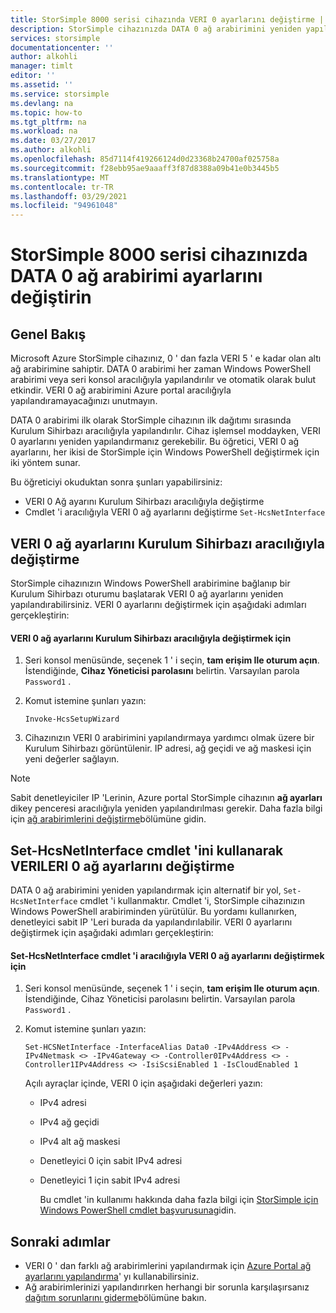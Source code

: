 ```yaml
---
title: StorSimple 8000 serisi cihazında VERI 0 ayarlarını değiştirme | Microsoft Docs
description: StorSimple cihazınızda DATA 0 ağ arabirimini yeniden yapılandırmak için StorSimple için Windows PowerShell nasıl kullanacağınızı öğrenin.
services: storsimple
documentationcenter: ''
author: alkohli
manager: timlt
editor: ''
ms.assetid: ''
ms.service: storsimple
ms.devlang: na
ms.topic: how-to
ms.tgt_pltfrm: na
ms.workload: na
ms.date: 03/27/2017
ms.author: alkohli
ms.openlocfilehash: 85d7114f419266124d0d23368b24700af025758a
ms.sourcegitcommit: f28ebb95ae9aaaff3f87d8388a09b41e0b3445b5
ms.translationtype: MT
ms.contentlocale: tr-TR
ms.lasthandoff: 03/29/2021
ms.locfileid: "94961048"
---
```

# <a name="modify-the-data-0-network-interface-settings-on-your-storsimple-8000-series-device"></a>StorSimple 8000 serisi cihazınızda DATA 0 ağ arabirimi ayarlarını değiştirin

## <a name="overview"></a>Genel Bakış

Microsoft Azure StorSimple cihazınız, 0 ' dan fazla VERI 5 ' e kadar olan altı ağ arabirimine sahiptir. DATA 0 arabirimi her zaman Windows PowerShell arabirimi veya seri konsol aracılığıyla yapılandırılır ve otomatik olarak bulut etkindir. VERI 0 ağ arabirimini Azure portal aracılığıyla yapılandıramayacağınızı unutmayın.

DATA 0 arabirimi ilk olarak StorSimple cihazının ilk dağıtımı sırasında Kurulum Sihirbazı aracılığıyla yapılandırılır. Cihaz işlemsel moddayken, VERI 0 ayarlarını yeniden yapılandırmanız gerekebilir. Bu öğretici, VERI 0 ağ ayarlarını, her ikisi de StorSimple için Windows PowerShell değiştirmek için iki yöntem sunar.

Bu öğreticiyi okuduktan sonra şunları yapabilirsiniz:

* VERI 0 Ağ ayarını Kurulum Sihirbazı aracılığıyla değiştirme
* Cmdlet 'i aracılığıyla VERI 0 ağ ayarlarını değiştirme `Set-HcsNetInterface`

## <a name="modify-data-0-network-settings-through-setup-wizard"></a>VERI 0 ağ ayarlarını Kurulum Sihirbazı aracılığıyla değiştirme
StorSimple cihazınızın Windows PowerShell arabirimine bağlanıp bir Kurulum Sihirbazı oturumu başlatarak VERI 0 ağ ayarlarını yeniden yapılandırabilirsiniz. VERI 0 ayarlarını değiştirmek için aşağıdaki adımları gerçekleştirin:

#### <a name="to-modify-data-0-network-settings-through-setup-wizard"></a>VERI 0 ağ ayarlarını Kurulum Sihirbazı aracılığıyla değiştirmek için
1. Seri konsol menüsünde, seçenek 1 ' i seçin, **tam erişim Ile oturum açın**. İstendiğinde, **Cihaz Yöneticisi parolasını** belirtin. Varsayılan parola `Password1` .
2. Komut istemine şunları yazın:
   
    `Invoke-HcsSetupWizard`
3. Cihazınızın VERI 0 arabirimini yapılandırmaya yardımcı olmak üzere bir Kurulum Sihirbazı görüntülenir. IP adresi, ağ geçidi ve ağ maskesi için yeni değerler sağlayın.

> [!NOTE]
> Sabit denetleyiciler IP 'Lerinin, Azure portal StorSimple cihazının **ağ ayarları** dikey penceresi aracılığıyla yeniden yapılandırılması gerekir. Daha fazla bilgi için [ağ arabirimlerini değiştirme](storsimple-8000-modify-device-config.md#modify-network-interfaces)bölümüne gidin.

## <a name="modify-data-0-network-settings-through-set-hcsnetinterface-cmdlet"></a>Set-HcsNetInterface cmdlet 'ini kullanarak VERILERI 0 ağ ayarlarını değiştirme
DATA 0 ağ arabirimini yeniden yapılandırmak için alternatif bir yol, `Set-HcsNetInterface` cmdlet 'i kullanmaktır. Cmdlet 'i, StorSimple cihazınızın Windows PowerShell arabiriminden yürütülür. Bu yordamı kullanırken, denetleyici sabit IP 'Leri burada da yapılandırılabilir. VERI 0 ayarlarını değiştirmek için aşağıdaki adımları gerçekleştirin: 

#### <a name="to-modify-data-0-network-settings-through-the-set-hcsnetinterface-cmdlet"></a>Set-HcsNetInterface cmdlet 'i aracılığıyla VERI 0 ağ ayarlarını değiştirmek için
1. Seri konsol menüsünde, seçenek 1 ' i seçin, **tam erişim Ile oturum açın**. İstendiğinde, Cihaz Yöneticisi parolasını belirtin. Varsayılan parola `Password1` .
2. Komut istemine şunları yazın:
   
    `Set-HCSNetInterface -InterfaceAlias Data0 -IPv4Address <> -IPv4Netmask <> -IPv4Gateway <> -Controller0IPv4Address <> -Controller1IPv4Address <> -IsiScsiEnabled 1 -IsCloudEnabled 1`
   
    Açılı ayraçlar içinde, VERI 0 için aşağıdaki değerleri yazın:
   
   * IPv4 adresi
   * IPv4 ağ geçidi
   * IPv4 alt ağ maskesi
   * Denetleyici 0 için sabit IPv4 adresi
   * Denetleyici 1 için sabit IPv4 adresi
     
     Bu cmdlet 'in kullanımı hakkında daha fazla bilgi için [StorSimple için Windows PowerShell cmdlet başvurusuna](/previous-versions/windows/powershell-scripting/dn688161(v=wps.630))gidin.

## <a name="next-steps"></a>Sonraki adımlar
* VERI 0 ' dan farklı ağ arabirimlerini yapılandırmak için [Azure Portal ağ ayarlarını yapılandırma](storsimple-8000-modify-device-config.md)' yı kullanabilirsiniz. 
* Ağ arabirimlerinizi yapılandırırken herhangi bir sorunla karşılaşırsanız [dağıtım sorunlarını giderme](./storsimple-8000-troubleshoot-deployment.md)bölümüne bakın.